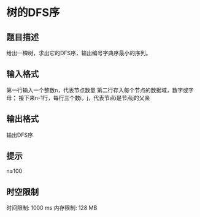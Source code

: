 # 树的DFS序

## 题目描述

给出一棵树，求出它的DFS序，输出编号字典序最小的序列。

## 输入格式

第一行输入一个整数n，代表节点数量
第二行存入每个节点的数据域，数字或字母；
接下来n-1行，每行三个数i，j，代表节点i是节点j的父亲

## 输出格式

输出DFS序

## 提示

n≤100

## 时空限制

时间限制: 1000 ms
内存限制: 128 MB
